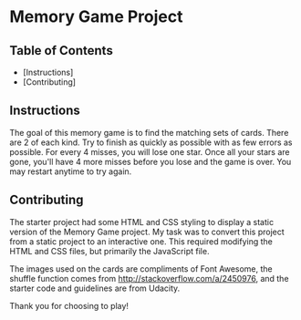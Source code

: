 # Memory Game Project

## Table of Contents

* [Instructions]
* [Contributing]



## Instructions
The goal of this memory game is to find the matching sets of cards.  There are 2 of each kind.  Try to finish as quickly as possible with as few errors as possible.  For every 4 misses, you will lose one star.  Once all your stars are gone, you'll have 4 more misses before you lose and the game is over. You may restart anytime to try again.

## Contributing
The starter project had some HTML and CSS styling to display a static version of the Memory Game project. My task was to convert this project from a static project to an interactive one. This required modifying the HTML and CSS files, but primarily the JavaScript file.

The images used on the cards are compliments of Font Awesome, the shuffle function comes from http://stackoverflow.com/a/2450976, and the starter code and guidelines are from Udacity.

Thank you for choosing to play!
